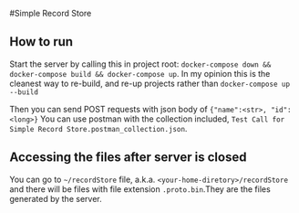 #Simple Record Store

## How to run
Start the server by calling this in project root: `docker-compose down && docker-compose build && docker-compose up`. In my opinion this is the cleanest way to re-build, and re-up projects rather than `docker-compose up --build`

Then you can send POST requests with json body of `{"name":<str>, "id":<long>}`
You can use postman with the collection included, `Test Call for Simple Record Store.postman_collection.json`.
## Accessing the files after server is closed
You can go to `~/recordStore` file, a.k.a. `<your-home-diretory>/recordStore` and there will be files with file extension `.proto.bin`.They are the files generated by the server.
